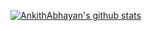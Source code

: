 [![AnkithAbhayan's github stats](https://github-readme-stats.vercel.app/api?username=AnkithAbhayan&show_icons=true&theme=gruvbox)](https://github.com/AnkithAbhayan/github-readme-stats)
